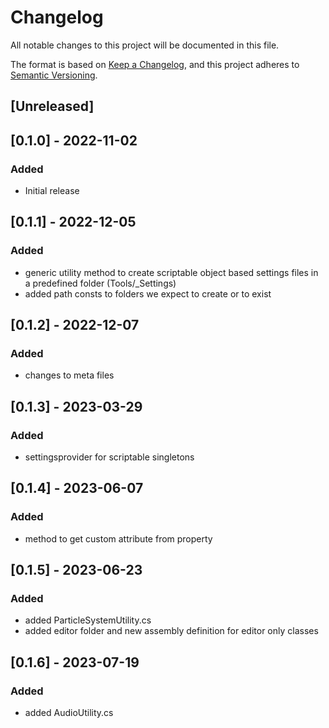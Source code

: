# Changelog
All notable changes to this project will be documented in this file.

The format is based on [Keep a Changelog](https://keepachangelog.com/en/1.0.0/),
and this project adheres to [Semantic Versioning](https://semver.org/spec/v2.0.0.html).

## [Unreleased]

## [0.1.0] - 2022-11-02
### Added
- Initial release

## [0.1.1] - 2022-12-05
### Added
- generic utility method to create scriptable object based settings files in a predefined folder (Tools/_Settings)
- added path consts to folders we expect to create or to exist

## [0.1.2] - 2022-12-07
### Added
- changes to meta files

## [0.1.3] - 2023-03-29
### Added
- settingsprovider for scriptable singletons

## [0.1.4] - 2023-06-07
### Added
- method to get custom attribute from property

## [0.1.5] - 2023-06-23
### Added
- added ParticleSystemUtility.cs
- added editor folder and new assembly definition for editor only classes

## [0.1.6] - 2023-07-19
### Added
- added AudioUtility.cs
